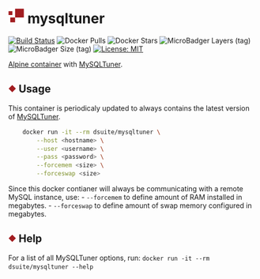 # ![](https://github.com/docker-suite/artwork/raw/master/logo/png/logo_32.png) mysqltuner
[![Build Status](http://jenkins.hexocube.fr/job/docker-suite/job/mysqltuner/badge/icon?color=green&style=flat-square)](http://jenkins.hexocube.fr/job/docker-suite/job/mysqltuner/)
![Docker Pulls](https://img.shields.io/docker/pulls/dsuite/mysqltuner.svg?style=flat-square)
![Docker Stars](https://img.shields.io/docker/stars/dsuite/mysqltuner.svg?style=flat-square)
![MicroBadger Layers (tag)](https://img.shields.io/microbadger/layers/dsuite/mysqltuner/latest.svg?style=flat-square)
![MicroBadger Size (tag)](https://img.shields.io/microbadger/image-size/dsuite/mysqltuner/latest.svg?style=flat-square)
[![License: MIT](https://img.shields.io/badge/License-MIT-brightgreen.svg?style=flat-square)](https://opensource.org/licenses/MIT)

[Alpine container][alpine-base] with [MySQLTuner][mysqltuner].

## ![](https://github.com/docker-suite/artwork/raw/master/various/pin/png/pin_16.png) Usage

This container is periodicaly updated to always contains the latest version of [MySQLTuner][mysqltuner].

```bash
    docker run -it --rm dsuite/mysqltuner \
        --host <hostname> \
        --user <username> \
        --pass <password> \
        --forcemem <size> \
        --forceswap <size>
```

Since this docker contianer will always be communicating with a remote MySQL instance, use:
    - `--forcemem` to define amount of RAM installed in megabytes.
    - `--forceswap` to define amount of swap memory configured in megabytes.

## ![](https://github.com/docker-suite/artwork/raw/master/various/pin/png/pin_16.png) Help

For a list of all MySQLTuner options, run: `docker run -it --rm dsuite/mysqltuner --help`


[mysqltuner]: https://github.com/major/MySQLTuner-perl/
[alpine-base]: https://github.com/docker-suite/alpine-base
